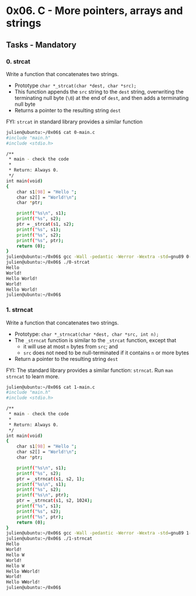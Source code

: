 # 0x06. C - More pointers, arrays and strings

## Tasks - Mandatory

### 0. strcat

Write a function that concatenates two strings.

- Prototype `char *_strcat(char *dest, char *src);`
- This function appends the `src` string to the `dest` string, overwriting the terminating null byte (`\0`) at the end of `dest`, and then adds a terminating null byte
- Returns a pointer to the resulting string `dest`

FYI: `strcat` in standard library provides a similar function

```sh
julien@ubuntu:~/0x06$ cat 0-main.c
#include "main.h"
#include <stdio.h>

/**
 * main - check the code
 *
 * Return: Always 0.
 */
int main(void)
{
    char s1[98] = "Hello ";
    char s2[] = "World!\n";
    char *ptr;

    printf("%s\n", s1);
    printf("%s", s2);
    ptr = _strcat(s1, s2);
    printf("%s", s1);
    printf("%s", s2);
    printf("%s", ptr);
    return (0);
}
julien@ubuntu:~/0x06$ gcc -Wall -pedantic -Werror -Wextra -std=gnu89 0-main.c 0-strcat.c -o 0-strcat
julien@ubuntu:~/0x06$ ./0-strcat 
Hello 
World!
Hello World!
World!
Hello World!
julien@ubuntu:~/0x06$
```

### 1. strncat

Write a function that concatenates two strings.

- Prototype: `char *_strncat(char *dest, char *src, int n);`
- The `_strncat` function is similar to the `_strcat` function, except that
    - it will use at most `n` bytes from `src`; and
    - `src` does not need to be null-terminated if it contains `n` or more bytes
- Return a pointer to the resulting string `dest`

FYI: The standard library provides a similar function: `strncat`. Run `man strncat` to learn more.

```sh
julien@ubuntu:~/0x06$ cat 1-main.c
#include "main.h"
#include <stdio.h>

/**
 * main - check the code
 *
 * Return: Always 0.
 */
int main(void)
{
    char s1[98] = "Hello ";
    char s2[] = "World!\n";
    char *ptr;

    printf("%s\n", s1);
    printf("%s", s2);
    ptr = _strncat(s1, s2, 1);
    printf("%s\n", s1);
    printf("%s", s2);
    printf("%s\n", ptr);
    ptr = _strncat(s1, s2, 1024);
    printf("%s", s1);
    printf("%s", s2);
    printf("%s", ptr);
    return (0);
}
julien@ubuntu:~/0x06$ gcc -Wall -pedantic -Werror -Wextra -std=gnu89 1-main.c 1-strncat.c -o 1-strncat
julien@ubuntu:~/0x06$ ./1-strncat 
Hello 
World!
Hello W
World!
Hello W
Hello WWorld!
World!
Hello WWorld!
julien@ubuntu:~/0x06$
```
